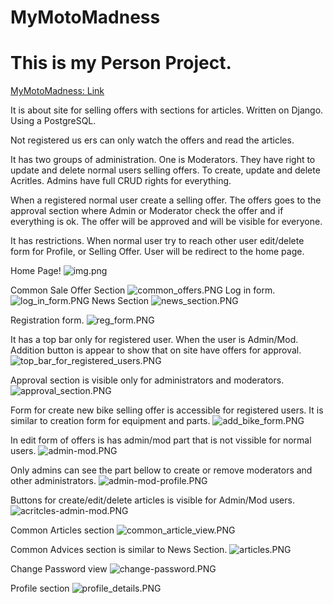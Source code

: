 # MyMotoMadness
 

# This is my Person Project.

[MyMotoMadness: Link](https://qceka88.pythonanywhere.com/sales/)


It is about site for selling offers with sections for articles. Written on Django. Using a PostgreSQL.

Not registered us ers can only watch the offers and read the articles.

It has two groups of administration. One is Moderators. 
They have right to update and delete normal users selling offers. To create, update and delete Acritles.
Admins have full CRUD rights for everything.  

When a registered normal user create a selling offer. The offers goes to the approval section where Admin or Moderator
check the offer and if everything is ok. The offer will be approved  and will be visible for everyone.

It has restrictions. When normal user try to reach other user edit/delete form for Profile, or Selling Offer.
User will be redirect to the home page.



Home Page!
![img.png](readme_images/img.png)

Common Sale Offer Section
![common_offers.PNG](readme_images%2Fcommon_offers.PNG)
Log in form.
![log_in_form.PNG](readme_images%2Flog_in_form.PNG)
News Section
![news_section.PNG](readme_images%2Fnews_section.PNG)

Registration form.
![reg_form.PNG](readme_images%2Freg_form.PNG)

It has a top bar only for registered user. When the user is Admin/Mod.
Addition button is appear to show that on site have offers for approval.
![top_bar_for_registered_users.PNG](readme_images%2Ftop_bar_for_registered_users.PNG)

Approval section is visible only for administrators and moderators.
![approval_section.PNG](readme_images%2Fapproval_section.PNG)


Form for create new bike selling offer is accessible for registered users.
It is similar to creation form for equipment and parts.
![add_bike_form.PNG](readme_images%2Fadd_bike_form.PNG)

In edit form of offers is has admin/mod part that is not vissible for normal users.
![admin-mod.PNG](readme_images%2Fadmin-mod.PNG)

Only admins can see the part bellow to create or remove moderators and other administrators.
![admin-mod-profile.PNG](readme_images%2Fadmin-mod-profile.PNG)

Buttons for create/edit/delete articles is visible for Admin/Mod users.
![acritcles-admin-mod.PNG](readme_images%2Facritcles-admin-mod.PNG)

Common Articles section
![common_article_view.PNG](readme_images%2Fcommon_article_view.PNG)

Common Advices section is similar to News Section.
![articles.PNG](readme_images%2Farticles.PNG)

Change Password view
![change-password.PNG](readme_images%2Fchange-password.PNG)

Profile section
![profile_details.PNG](readme_images%2Fprofile_details.PNG)